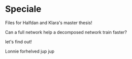 # Speciale

Files for Halfdan and Klara's master thesis!

Can a full network help a decomposed network train faster?

let's find out!

Lonnie forhelved jup jup